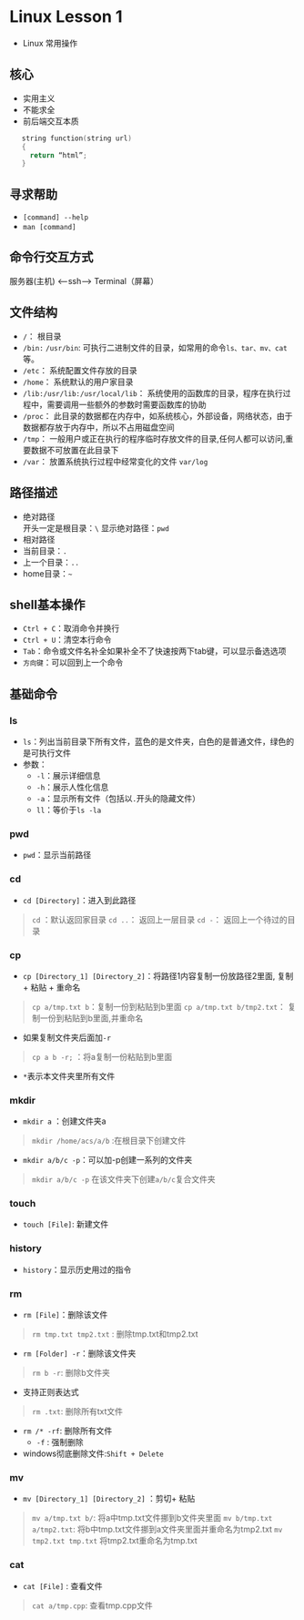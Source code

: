 # Linux Lesson 1
- Linux 常用操作

## 核心
- 实用主义
- 不能求全
- 前后端交互本质
```cpp
   string function(string url)
   {
     return “html”;
   }
```
   
## 寻求帮助
- `[command] --help`
- `man [command]`

## 命令行交互方式
   服务器(主机)  <——ssh——> Terminal（屏幕）
   
## 文件结构
- `/`： 根目录
- `/bin:` `/usr/bin`: 可执行二进制文件的目录，如常用的命令`ls、tar、mv、cat`等。
- `/etc`： 系统配置文件存放的目录
- `/home`： 系统默认的用户家目录
- `/lib:/usr/lib:/usr/local/lib`： 系统使用的函数库的目录，程序在执行过程中，需要调用一些额外的参数时需要函数库的协助
- `/proc`： 此目录的数据都在内存中，如系统核心，外部设备，网络状态，由于数据都存放于内存中，所以不占用磁盘空间
- `/tmp`： 一般用户或正在执行的程序临时存放文件的目录,任何人都可以访问,重要数据不可放置在此目录下
- `/var`： 放置系统执行过程中经常变化的文件 `var/log`

## 路径描述
- 绝对路径  
   开头一定是根目录：`\`
   显示绝对路径：`pwd`
- 相对路径
- 当前目录：`.`
- 上一个目录：`..`
- home目录：`~`

## shell基本操作
- `Ctrl + C`：取消命令并换行
- `Ctrl + U`：清空本行命令
- `Tab`：命令或文件名补全如果补全不了快速按两下tab键，可以显示备选选项
- `方向键`：可以回到上一个命令

## 基础命令

### ls
- `ls`：列出当前目录下所有文件，蓝色的是文件夹，白色的是普通文件，绿色的是可执行文件
- 参数：
    - `-l`：展示详细信息
    - `-h`：展示人性化信息
    - `-a`：显示所有文件（包括以`.`开头的隐藏文件）
    - `ll`：等价于`ls -la`

### pwd
- `pwd`：显示当前路径

### cd
- `cd [Directory]`：进入到此路径
>    `cd` ：默认返回家目录
>    `cd ..`： 返回上一层目录
>    `cd -`： 返回上一个待过的目录

### cp
- `cp [Directory_1] [Directory_2]`：将路径1内容复制一份放路径2里面, 复制 + 粘贴 + 重命名
> `cp a/tmp.txt b`：复制一份到粘贴到b里面
> `cp a/tmp.txt b/tmp2.txt`： 复制一份到粘贴到b里面,并重命名
- 如果复制文件夹后面加`-r`
> `cp a b -r;` ：将a复制一份粘贴到b里面
- `*`表示本文件夹里所有文件

### mkdir
- `mkdir a` ：创建文件夹a
> `mkdir /home/acs/a/b` :在根目录下创建文件
- `mkdir a/b/c -p`：可以加-p创建一系列的文件夹
> `mkdir a/b/c -p` 在该文件夹下创建`a/b/c`复合文件夹

### touch
- `touch [File]`:  新建文件

### history
- `history`：显示历史用过的指令

### rm
- `rm [File]`：删除该文件
> `rm tmp.txt tmp2.txt` : 删除tmp.txt和tmp2.txt
- `rm [Folder] -r`：删除该文件夹
> `rm b -r`:   删除b文件夹
- 支持正则表达式
> `rm .txt`:   删除所有txt文件
- `rm /* -rf`:  删除所有文件
   - `-f` : 强制删除 
- windows彻底删除文件:`Shift + Delete`

### mv
- `mv [Directory_1] [Directory_2]` ：剪切+ 粘贴
> `mv a/tmp.txt b/`: 将a中tmp.txt文件挪到b文件夹里面
> `mv b/tmp.txt a/tmp2.txt`:  将b中tmp.txt文件挪到a文件夹里面并重命名为tmp2.txt
> `mv tmp2.txt tmp.txt` 将tmp2.txt重命名为tmp.txt

### cat
- `cat [File]` :  查看文件
> `cat a/tmp.cpp`: 查看tmp.cpp文件


 